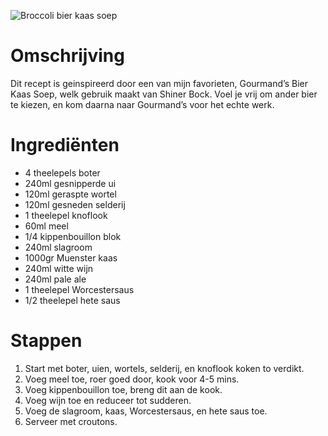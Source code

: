 ![Broccoli bier kaas soep](https://chowdown.io/images/broccoli-beer-cheese-soup.jpg)

# Omschrijving

Dit recept is geinspireerd door een van mijn favorieten, Gourmand’s Bier Kaas Soep, welk gebruik maakt van Shiner Bock. Voel je vrij om ander bier te kiezen, en kom daarna naar Gourmand’s voor het echte werk.

# Ingrediënten

* 4 theelepels boter
* 240ml gesnipperde ui
* 120ml geraspte wortel
* 120ml gesneden selderij
* 1 theelepel knoflook
* 60ml meel
* 1/4 kippenbouillon blok
* 240ml slagroom
* 1000gr Muenster kaas
* 240ml witte wijn
* 240ml pale ale
* 1 theelepel Worcestersaus
* 1/2 theelepel hete saus

# Stappen

1. Start met boter, uien, wortels, selderij, en knoflook koken to verdikt.
2. Voeg meel toe, roer goed door, kook voor 4-5 mins.
3. Voeg kippenbouillon toe, breng dit aan de kook.
4. Voeg wijn toe en reduceer tot sudderen.
5. Voeg de slagroom, kaas, Worcestersaus, en hete saus toe.
6. Serveer met croutons.
